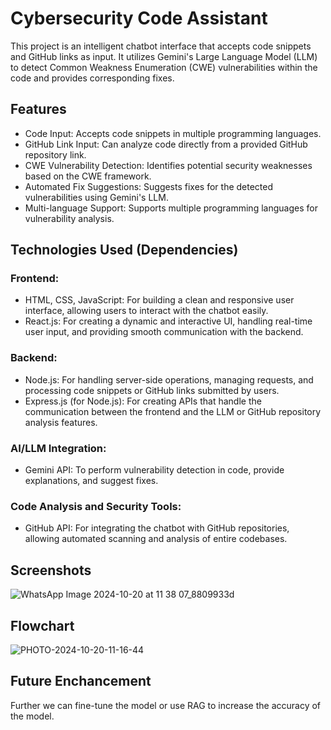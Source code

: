 # Cybersecurity Code Assistant
This project is an intelligent chatbot interface that accepts code snippets and GitHub links as input. It utilizes Gemini's Large Language Model (LLM) to detect Common Weakness Enumeration (CWE) vulnerabilities within the code and provides corresponding fixes.

## Features
* Code Input: Accepts code snippets in multiple programming languages.
* GitHub Link Input: Can analyze code directly from a provided GitHub repository link.
* CWE Vulnerability Detection: Identifies potential security weaknesses based on the CWE framework.
* Automated Fix Suggestions: Suggests fixes for the detected vulnerabilities using Gemini's LLM.
* Multi-language Support: Supports multiple programming languages for vulnerability analysis.

## Technologies Used (Dependencies)
### Frontend:
* HTML, CSS, JavaScript: For building a clean and responsive user interface, allowing users to interact with the chatbot easily.
* React.js: For creating a dynamic and interactive UI, handling real-time user input, and providing smooth communication with the backend.

### Backend:
* Node.js: For handling server-side operations, managing requests, and processing code snippets or GitHub links submitted by users.
* Express.js (for Node.js): For creating APIs that handle the communication between the frontend and the LLM or GitHub repository analysis features.

### AI/LLM Integration:
* Gemini API: To perform vulnerability detection in code, provide explanations, and suggest fixes.

### Code Analysis and Security Tools:
* GitHub API: For integrating the chatbot with GitHub repositories, allowing automated scanning and analysis of entire codebases.


## Screenshots
![WhatsApp Image 2024-10-20 at 11 38 07_8809933d](https://github.com/user-attachments/assets/6817e7b6-f2ce-41da-b0b9-2ca0448af0bd)


## Flowchart
![PHOTO-2024-10-20-11-16-44](https://github.com/user-attachments/assets/2a9af929-5c15-440e-958f-f3f2c5396e63)

## Future Enchancement
Further we can fine-tune the model or use RAG to increase the accuracy of the model.


